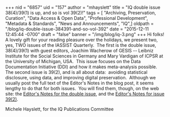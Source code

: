+++
nid = "6857"
uid = "157"
author = "mhayslett"
title = "IQ double issue 38(4)/39(1) is up, and so is vol 39(2)!"
tags = [ "Archiving, Preservation, Curation", "Data Access & Open Data", "Professional Development", "Metadata & Standards", "News and Announcements", "IQ",]
oldpath = "/blog/iq-double-issue-384391-and-so-vol-392"
date = "2015-12-11 12:45:44 -0700"
draft = "false"
banner = "/img/blog/iq-3.png"
+++
Hi folks!  A lovely gift for your reading pleasure over the holidays, we
present two, yes, TWO issues of the IASSIST Quarterly.  The first is the
double issue, 38(4)/39(1) with guest editors, Joachim Wacherow of GESIS
-- Leibniz Institute for the Social Sciences in Germany and Mary
Vardigan of ICPSR at the University of Michigan, USA.  This issue
focuses on the Data Documentation Initiative (DDI) and how it makes
meta-analysis possible.  The second issue is 39(2), and is all about
data:  avoiding statistical disclosure, using data, and improving
digital preservation.  Although we usually post the full text of the
Editor's Notes in the blog post, it seems lengthy to do that for both
issues.  You will find them, though, on the web site: the [Editor's
Notes for the double issue](https://iassistquarterly.com/index.php/iassist/issue/view/132 "Editor's Notes for Issue 38(4)/39(1)"),
and the [Editor's Notes for issue 39(2)](https://iassistquarterly.com/index.php/iassist/article/view/777 "Editor's Notes for Issue 39(2)").

Michele Hayslett, for the IQ Publications Committee
